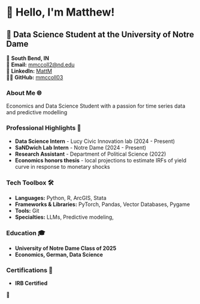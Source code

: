 # 👋 Hello, I'm Matthew!

## 🚀 Data Science Student at the University of Notre Dame

📍 **South Bend, IN**  
📧 **Email:** [mmccoll2@nd.edu](mailto:mmccoll2@nd.edu)  
🔗 **LinkedIn:** [MattM](https://www.linkedin.com/in/matt-mccollum-b2b770238/)  
👨‍💻 **GitHub:** [mmccoll03](https://github.com/mmccoll03)


### About Me 🌐
Economics and Data Science Student with a passion for time series data and predictive modelling


### Professional Highlights 🌟
- **Data Science Intern** - Lucy Civic Innovation lab (2024 - Present)
- **SaNDwich Lab Intern** - Notre Dame (2024 - Present)
- **Research Assistant** - Department of Political Science (2022)
- **Economics honors thesis** - local projections to estimate IRFs of yield curve in response to monetary shocks



### Tech Toolbox 🛠️
- **Languages:** Python, R, ArcGIS, Stata
- **Frameworks & Libraries:** PyTorch, Pandas, Vector Databases, Pygame
- **Tools:** Git
- **Specialties:** LLMs, Predictive modeling,

### Education 🎓
- **University of Notre Dame Class of 2025**
- **Economics, German, Data Science**

### Certifications 📜
- **IRB Certified**


🔗 

<!--
**mmccoll03/mmccoll03** is a ✨ _special_ ✨ repository because its `README.md` (this file) appears on your GitHub profile.

Here are some ideas to get you started:

- 🔭 I’m currently working on ...
- 🌱 I’m currently learning ...
- 👯 I’m looking to collaborate on ...
- 🤔 I’m looking for help with ...
- 💬 Ask me about ...
- 📫 How to reach me: ...
- 😄 Pronouns: ...
- ⚡ Fun fact: ...
-->
